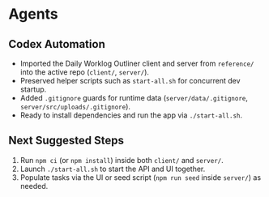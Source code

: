 # Agents

## Codex Automation
- Imported the Daily Worklog Outliner client and server from `reference/` into the active repo (`client/`, `server/`).
- Preserved helper scripts such as `start-all.sh` for concurrent dev startup.
- Added `.gitignore` guards for runtime data (`server/data/.gitignore`, `server/src/uploads/.gitignore`).
- Ready to install dependencies and run the app via `./start-all.sh`.

## Next Suggested Steps
1. Run `npm ci` (or `npm install`) inside both `client/` and `server/`.
2. Launch `./start-all.sh` to start the API and UI together.
3. Populate tasks via the UI or seed script (`npm run seed` inside `server/`) as needed.
